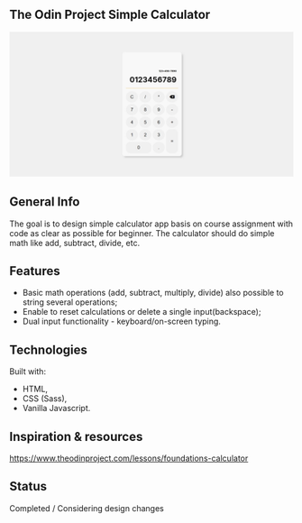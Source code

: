 ## The Odin Project Simple Calculator
![Odin Project Calculator design](Screenshot_1.jpg)
## General Info
The goal is to design simple calculator app basis on course assignment with code as clear as possible for beginner. The calculator should do simple math like add, subtract, divide, etc. 
## Features
* Basic math operations (add, subtract, multiply, divide) also possible to string several operations;
* Enable to reset calculations or delete a single input(backspace); 
* Dual input functionality - keyboard/on-screen typing.
## Technologies
Built with: 
* HTML, 
* CSS (Sass), 
* Vanilla Javascript. 
## Inspiration & resources
https://www.theodinproject.com/lessons/foundations-calculator

## Status
Completed / Considering design changes


